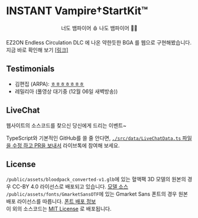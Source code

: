 # INSTANT Vampire†StartKit™

<p align="center">너도 뱀파이어 🩸 나도 뱀파이어 🧛‍♂️</p>

EZ2ON Endless Circulation DLC 에 나온 약한듯한 BGA 를 웹으로 구현해봤습니다.  
지금 바로 확인해 보기 [[링크]](https://instantvampirestartk.it)

## Testimonials
* 김편집 (ARPA): [ㅎㅎㅎㅎㅎㅎㅎ](https://www.youtube.com/watch?v=mSr8D_dBzBc&t=1h43m30s)
* 레밀리아 (풀영상 대기중 (12월 06일 새벽방송))

## LiveChat
웹사이트의 소스코드를 찾으신 당신에게 드리는 이벤트~

TypeScript와 기본적인 GitHub를 쓸 줄 안다면, [`./src/data/LiveChatData.ts` 파일을 수정 하고 PR을 보내서](./src/data/LiveChatData.ts) 라이브톡에 참여해
보세요.

## License
`/public/assets/bloodpack_converted-v1.glb`에 있는 혈액팩 3D 모델의 원본의 경우 CC-BY 4.0 라이선스로 배포되고 있습니다. [모델 소스](https://sketchfab.com/3d-models/blood-pack-low-poly-pbr-e8122f4880df4286baa08ca79eae1253)  
`/public/assets/fonts/GmarketSansOTF`에 있는 Gmarket Sans 폰트의 경우 원본 배포 라이선스를 따릅니다. [폰트 배포 정보](https://corp.gmarket.com/fonts/)  
이 외의 소스코드는 [MIT License](LICENSE) 로 배포됩니다.
